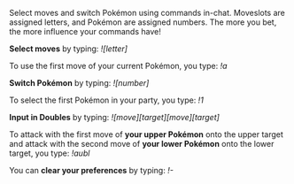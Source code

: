 Select moves and switch Pokémon using commands in-chat.  Moveslots are assigned letters, and Pokémon are assigned numbers.  The more you bet, the more influence your commands have!

**Select moves** by typing: *![letter]*

To use the first move of your current Pokémon, you type: *!a*

**Switch Pokémon** by typing: *![number]*

To select the first Pokémon in your party, you type: *!1*

**Input in Doubles** by typing: *![move][target][move][target]*

To attack with the first move of **your upper Pokémon** onto the upper target and attack with the second move of **your lower Pokémon** onto the lower target, you type: *!aubl*

You can **clear your preferences** by typing: *!-*
